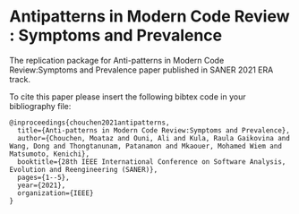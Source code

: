 # Antipatterns in Modern Code Review : Symptoms and Prevalence
The replication package for Anti-patterns in Modern Code Review:Symptoms and Prevalence paper published in SANER 2021 ERA track.

To cite this paper please insert the following bibtex code in your bibliography file:<br>

```
@inproceedings{chouchen2021antipatterns,
  title={Anti-patterns in Modern Code Review:Symptoms and Prevalence},
  author={Chouchen, Moataz and Ouni, Ali and Kula, Raula Gaikovina and Wang, Dong and Thongtanunam, Patanamon and Mkaouer, Mohamed Wiem and Matsumoto, Kenichi},
  booktitle={28th IEEE International Conference on Software Analysis, Evolution and Reengineering (SANER)},
  pages={1--5},
  year={2021},
  organization={IEEE}
}
```
